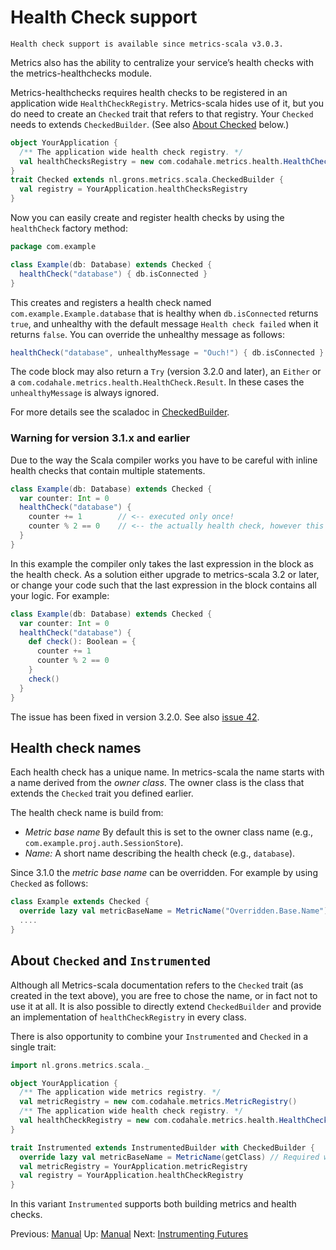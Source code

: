# Health Check support

    Health check support is available since metrics-scala v3.0.3.

Metrics also has the ability to centralize your service’s health checks with the metrics-healthchecks module.

Metrics-healthchecks requires health checks to be registered in an application wide `HealthCheckRegistry`. Metrics-scala hides use of it, but you do need to create an `Checked` trait that refers to that registry. Your `Checked` needs to extends `CheckedBuilder`. (See also [About Checked](#about-checked-and-instrumented) below.)

```scala
object YourApplication {
  /** The application wide health check registry. */
  val healthChecksRegistry = new com.codahale.metrics.health.HealthCheckRegistry();
}
trait Checked extends nl.grons.metrics.scala.CheckedBuilder {
  val registry = YourApplication.healthChecksRegistry
}
```

Now you can easily create and register health checks by using the `healthCheck` factory method:

```scala
package com.example

class Example(db: Database) extends Checked {
  healthCheck("database") { db.isConnected }
}
```

This creates and registers a health check named `com.example.Example.database` that is healthy when `db.isConnected` returns `true`, and unhealthy with the default message `Health check failed` when it returns `false`. You can override the unhealthy message as follows:

```scala
healthCheck("database", unhealthyMessage = "Ouch!") { db.isConnected }
```

The code block may also return a `Try` (version 3.2.0 and later), an `Either` or a `com.codahale.metrics.health.HealthCheck.Result`. In these cases the `unhealthyMessage` is always ignored.

For more details see the scaladoc in [CheckedBuilder](/src/main/scala/nl/grons/metrics/scala/CheckedBuilder.scala).

### Warning for version 3.1.x and earlier

Due to the way the Scala compiler works you have to be careful with inline health checks that contain multiple statements.

```scala
class Example(db: Database) extends Checked {
  var counter: Int = 0
  healthCheck("database") {
    counter += 1        // <-- executed only once!
    counter % 2 == 0    // <-- the actually health check, however this will return the same value always!
  }
}
```

In this example the compiler only takes the last expression in the block as the health check. As a solution either upgrade to metrics-scala 3.2 or later, or change your code such that the last expression in the block contains all your logic. For example:

```scala
class Example(db: Database) extends Checked {
  var counter: Int = 0
  healthCheck("database") {
    def check(): Boolean = {
      counter += 1
      counter % 2 == 0
    }
    check()
  }
}
```

The issue has been fixed in version 3.2.0. See also [issue 42](https://github.com/erikvanoosten/metrics-scala/issues/42).

## Health check names

Each health check has a unique name. In metrics-scala the name starts with a name derived from the *owner class*.
The owner class is the class that extends the `Checked` trait you defined earlier.

The health check name is build from:

* *Metric base name* By default this is set to the owner class name (e.g., `com.example.proj.auth.SessionStore`).
* *Name:* A short name describing the health check (e.g., `database`).

Since 3.1.0 the *metric base name* can be overridden. For example by using `Checked` as follows:

```scala
class Example extends Checked {
  override lazy val metricBaseName = MetricName("Overridden.Base.Name")
  ....
}
```


## About `Checked` and `Instrumented`

Although all Metrics-scala documentation refers to the `Checked` trait (as created in the text above), you are free to chose the name, or in fact not to use it at all. It is also possible to directly extend `CheckedBuilder` and provide an implementation of `healthCheckRegistry` in every class.

There is also opportunity to combine your `Instrumented` and `Checked` in a single trait:

```scala
import nl.grons.metrics.scala._

object YourApplication {
  /** The application wide metrics registry. */
  val metricRegistry = new com.codahale.metrics.MetricRegistry()
  /** The application wide health check registry. */
  val healthCheckRegistry = new com.codahale.metrics.health.HealthCheckRegistry();
}

trait Instrumented extends InstrumentedBuilder with CheckedBuilder {
  override lazy val metricBaseName = MetricName(getClass) // Required with 3.1.0, optional since 3.1.1.
  val metricRegistry = YourApplication.metricRegistry
  val registry = YourApplication.healthCheckRegistry
}
```

In this variant `Instrumented` supports both building metrics and health checks.

Previous: [Manual](/docs/Manual.md) Up: [Manual](/docs/Manual.md) Next: [Instrumenting Futures](/docs/Futures.md)

